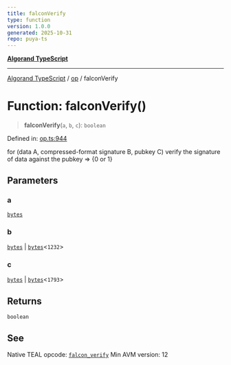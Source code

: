 ```yaml
---
title: falconVerify
type: function
version: 1.0.0
generated: 2025-10-31
repo: puya-ts
---
```

[**Algorand TypeScript**](../../README.md)

***

[Algorand TypeScript](../../modules.md) / [op](../README.md) / falconVerify

# Function: falconVerify()

> **falconVerify**(`a`, `b`, `c`): `boolean`

Defined in: [op.ts:944](https://github.com/algorandfoundation/puya-ts/blob/main/packages/algo-ts/src/op.ts#L944)

for (data A, compressed-format signature B, pubkey C) verify the signature of data against the pubkey => {0 or 1}

## Parameters

### a

[`bytes`](../../index/type-aliases/bytes.md)

### b

[`bytes`](../../index/type-aliases/bytes.md) | [`bytes`](../../index/type-aliases/bytes.md)\<`1232`\>

### c

[`bytes`](../../index/type-aliases/bytes.md) | [`bytes`](../../index/type-aliases/bytes.md)\<`1793`\>

## Returns

`boolean`

## See

Native TEAL opcode: [`falcon_verify`](https://dev.algorand.co/reference/algorand-teal/opcodes#falcon_verify)
Min AVM version: 12
